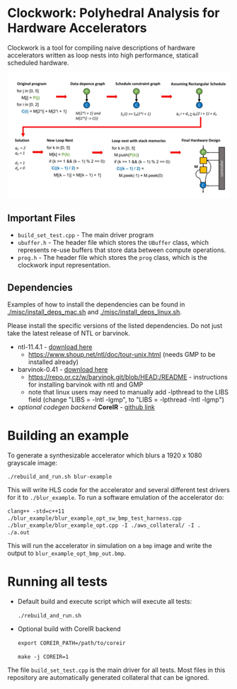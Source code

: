 # Clockwork: Polyhedral Analysis for Hardware Accelerators

Clockwork is a tool for compiling naive descriptions of hardware accelerators written as loop nests into high performance, staticall scheduled hardware.

![](./pictures/polyhedral_scheduling_figure_2.jpg)

## Important Files

* `build_set_test.cpp` - The main driver program
* `ubuffer.h` - The header file which stores the `UBuffer` class, which represents re-use buffers that store data between compute operations.
* `prog.h` - The header file which stores the `prog` class, which is the clockwork input representation.

## Dependencies

Examples of how to install the dependencies can be found in [./misc/install\_deps\_mac.sh](./misc/install_deps_mac.sh) and [./misc/install\_deps\_linux.sh](./misc/install\_deps\_linux.sh).

Please install the specific versions of the listed dependencies. Do
not just take the latest release of NTL or barvinok.

* ntl-11.4.1 - [download here](https://shoup.net/ntl/download.html) 
    * https://www.shoup.net/ntl/doc/tour-unix.html (needs GMP to be installed already)
* barvinok-0.41 - [download here](http://barvinok.gforge.inria.fr/)
   * https://repo.or.cz/w/barvinok.git/blob/HEAD:/README - instructions for installing barvinok with ntl and GMP
   * note that linux users may need to manually add -lpthread to the LIBS field (change "LIBS = -lntl -lgmp", to "LIBS = -lpthread -lntl -lgmp")
* *optional codegen backend* **CoreIR** - [github link](https://github.com/rdaly525/coreir.git)

# Building an example 

To generate a synthesizable accelerator which blurs a 1920 x 1080 grayscale image:

    ./rebuild_and_run.sh blur-example

This will write HLS code for the accelerator and several different test drivers for it to `./blur_example`. To run a software emulation of the accelerator do:

    clang++ -std=c++11 ./blur_example/blur_example_opt_sw_bmp_test_harness.cpp ./blur_example/blur_example_opt.cpp -I ./aws_collateral/ -I .
    ./a.out

This will run the accelerator in simulation on a `bmp` image and write the output to `blur_example_opt_bmp_out.bmp`.

# Running all tests

* Default build and execute script which will execute all tests:

    `./rebuild_and_run.sh`

* Optional build with CoreIR backend

    `export COREIR_PATH=/path/to/coreir`
    
    `make -j COREIR=1`

The file `build_set_test.cpp` is the main driver for all tests.
Most files in this repository are automatically generated collateral
that can be ignored.


